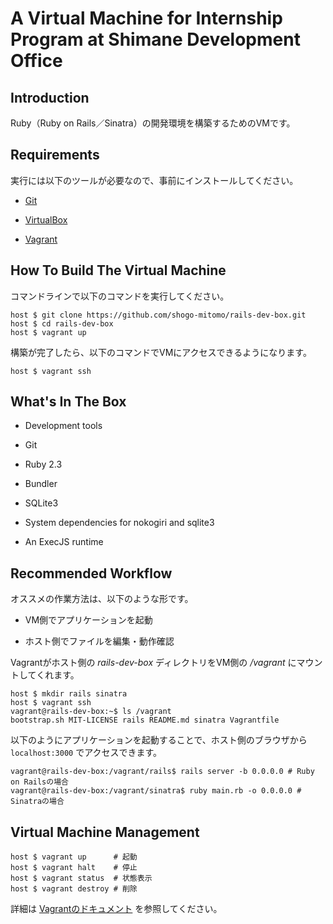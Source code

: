 # A Virtual Machine for Internship Program at Shimane Development Office

## Introduction

Ruby（Ruby on Rails／Sinatra）の開発環境を構築するためのVMです。

## Requirements

実行には以下のツールが必要なので、事前にインストールしてください。

* [Git](https://git-scm.com/)

* [VirtualBox](https://www.virtualbox.org)

* [Vagrant](http://vagrantup.com)

## How To Build The Virtual Machine

コマンドラインで以下のコマンドを実行してください。

    host $ git clone https://github.com/shogo-mitomo/rails-dev-box.git
    host $ cd rails-dev-box
    host $ vagrant up

構築が完了したら、以下のコマンドでVMにアクセスできるようになります。

    host $ vagrant ssh

## What's In The Box

* Development tools

* Git

* Ruby 2.3

* Bundler

* SQLite3

* System dependencies for nokogiri and sqlite3

* An ExecJS runtime

## Recommended Workflow

オススメの作業方法は、以下のような形です。

* VM側でアプリケーションを起動

* ホスト側でファイルを編集・動作確認

Vagrantがホスト側の _rails-dev-box_ ディレクトリをVM側の _/vagrant_ にマウントしてくれます。

    host $ mkdir rails sinatra
    host $ vagrant ssh
    vagrant@rails-dev-box:~$ ls /vagrant
    bootstrap.sh MIT-LICENSE rails README.md sinatra Vagrantfile

以下のようにアプリケーションを起動することで、ホスト側のブラウザから `localhost:3000` でアクセスできます。

    vagrant@rails-dev-box:/vagrant/rails$ rails server -b 0.0.0.0 # Ruby on Railsの場合
    vagrant@rails-dev-box:/vagrant/sinatra$ ruby main.rb -o 0.0.0.0 # Sinatraの場合

## Virtual Machine Management

    host $ vagrant up      # 起動
    host $ vagrant halt    # 停止
    host $ vagrant status  # 状態表示
    host $ vagrant destroy # 削除

詳細は [Vagrantのドキュメント](http://docs.vagrantup.com/v2/) を参照してください。
